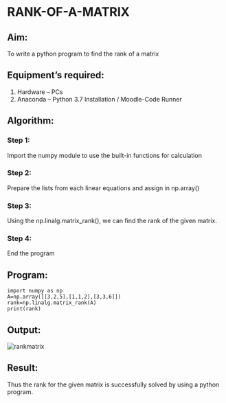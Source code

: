 # RANK-OF-A-MATRIX
## Aim:
To write a python program to find the rank of a matrix
## Equipment’s required:
1. 	Hardware – PCs
2. 	Anaconda – Python 3.7 Installation / Moodle-Code Runner
## Algorithm:
### Step 1: 
Import the numpy module to use the built-in functions for calculation
### Step 2:
Prepare the lists from each linear equations and assign in np.array() 
### Step 3:
 Using the np.linalg.matrix_rank(), we can find the rank of the given matrix.
### Step 4: 
End the program
## Program:
```
import numpy as np
A=np.array([[3,2,5],[1,1,2],[3,3,6]])
rank=np.linalg.matrix_rank(A)
print(rank)
```
## Output:


![rankmatrix](https://user-images.githubusercontent.com/118447015/209442218-6c9af307-a66b-4177-95a3-86a15d6ce310.png)

## Result:
Thus the rank for the given matrix is successfully solved by  using a python program.

